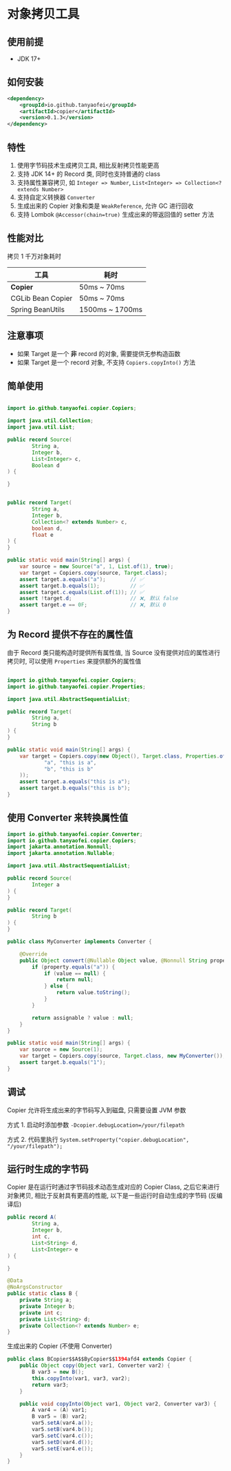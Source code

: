 # 对象拷贝工具

## 使用前提

+ JDK 17+

## 如何安装
```xml
<dependency>
    <groupId>io.github.tanyaofei</groupId>
    <artifactId>copier</artifactId>
    <version>0.1.3</version>
</dependency>
```
## 特性

1. 使用字节码技术生成拷贝工具, 相比反射拷贝性能更高
2. 支持 JDK 14+ 的 Record 类, 同时也支持普通的 class
3. 支持属性兼容拷贝, 如 `Integer => Number`, `List<Integer> => Collection<? extends Number>`
4. 支持自定义转换器 `Converter`
5. 生成出来的 Copier 对象和类是 `WeakReference`, 允许 GC 进行回收
6. 支持 Lombok `@Accessor(chain=true)` 生成出来的带返回值的 setter 方法

## 性能对比

拷贝 1 千万对象耗时

| 工具                | 耗时              |
|-------------------|-----------------|
| **Copier**        | 50ms ~ 70ms     |
| CGLib Bean Copier | 50ms ~ 70ms     |
| Spring BeanUtils  | 1500ms ~ 1700ms |

## 注意事项

+ 如果 Target 是一个 **非** record 的对象, 需要提供无参构造函数
+ 如果 Target 是一个 record 对象, 不支持 `Copiers.copyInto()` 方法

## 简单使用

```java

import io.github.tanyaofei.copier.Copiers;

import java.util.Collection;
import java.util.List;

public record Source(
        String a,
        Integer b,
        List<Integer> c,
        Boolean d
) {

}


public record Target(
        String a,
        Integer b,
        Collection<? extends Number> c,
        boolean d,
        float e
) {
}

public static void main(String[] args) {
    var source = new Source("a", 1, List.of(1), true);
    var target = Copiers.copy(source, Target.class);
    assert target.a.equals("a");        // ✅
    assert target.b.equals(1);          // ✅
    assert target.c.equals(List.of(1)); // ✅
    assert !target.d;                   // ❌, 默认 false
    assert target.e == 0F;              // ❌, 默认 0
}
```

## 为 Record 提供不存在的属性值

由于 Record 类只能构造时提供所有属性值, 当 Source 没有提供对应的属性进行拷贝时, 可以使用 `Properties` 来提供额外的属性值

```java

import io.github.tanyaofei.copier.Copiers;
import io.github.tanyaofei.copier.Properties;

import java.util.AbstractSequentialList;

public record Target(
        String a,
        String b
) {
}

public static void main(String[] args) {
    var target = Copiers.copy(new Object(), Target.class, Properties.of(
            "a", "this is a",
            "b", "this is b"
    ));
    assert target.a.equals("this is a");
    assert target.b.equals("this is b");
}


```

## 使用 Converter 来转换属性值

```java
import io.github.tanyaofei.copier.Converter;
import io.github.tanyaofei.copier.Copiers;
import jakarta.annotation.Nonnull;
import jakarta.annotation.Nullable;

import java.util.AbstractSequentialList;

public record Source(
        Integer a
) {
}

public record Target(
        String b
) {
}

public class MyConverter implements Converter {

    @Override
    public Object convert(@Nullable Object value, @Nonnull String property, @Nonnull Class<?> propertyType, boolean assignable) {
        if (property.equals("a")) {
            if (value == null) {
                return null;
            } else {
                return value.toString();
            }
        }

        return assignable ? value : null;
    }
}

public static void main(String[] args) {
    var source = new Source(1);
    var target = Copiers.copy(source, Target.class, new MyConverter());
    assert target.b.equals("1");
}

```

## 调试

Copier 允许将生成出来的字节码写入到磁盘, 只需要设置 JVM 参数

方式 1. 启动时添加参数 `-Dcopier.debugLocation=/your/filepath`

方式 2. 代码里执行 `System.setProperty("copier.debugLocation", "/your/filepath");`

## 运行时生成的字节码

Copier 是在运行时通过字节码技术动态生成对应的 Copier Class, 之后它来进行对象拷贝, 相比于反射具有更高的性能, 以下是一些运行时自动生成的字节码 (反编译后)

```java
public record A(
        String a,
        Integer b,
        int c,
        List<String> d,
        List<Integer> e
) {

}

@Data
@NoArgsConstructor
public static class B {
    private String a;
    private Integer b;
    private int c;
    private List<String> d;
    private Collection<? extends Number> e;
}
```

生成出来的 Copier (不使用 Converter)

```java
public class BCopier$$A$$ByCopier$$1394afd4 extends Copier {
    public Object copy(Object var1, Converter var2) {
        B var3 = new B();
        this.copyInto(var1, var3, var2);
        return var3;
    }

    public void copyInto(Object var1, Object var2, Converter var3) {
        A var4 = (A) var1;
        B var5 = (B) var2;
        var5.setA(var4.a());
        var5.setB(var4.b());
        var5.setC(var4.c());
        var5.setD(var4.d());
        var5.setE(var4.e());
    }
}
```